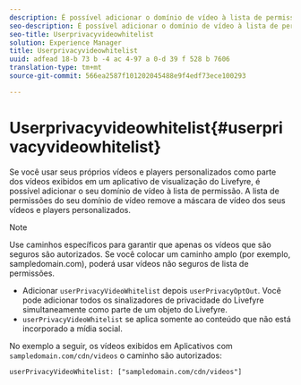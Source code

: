 ```yaml
---
description: É possível adicionar o domínio de vídeo à lista de permissão.
seo-description: É possível adicionar o domínio de vídeo à lista de permissão.
seo-title: Userprivacyvideowhitelist
solution: Experience Manager
title: Userprivacyvideowhitelist
uuid: adfead 18-b 73 b -4 ac 4-97 a 0-d 39 f 528 b 7606
translation-type: tm+mt
source-git-commit: 566ea2587f101202045488e9f4edf73ece100293

---
```



# Userprivacyvideowhitelist{#userprivacyvideowhitelist}

Se você usar seus próprios vídeos e players personalizados como parte dos vídeos exibidos em um aplicativo de visualização do Livefyre, é possível adicionar o seu domínio de vídeo à lista de permissão. A lista de permissões do seu domínio de vídeo remove a máscara de vídeo dos seus vídeos e players personalizados.

>[!NOTE]
>
>Use caminhos específicos para garantir que apenas os vídeos que são seguros são autorizados. Se você colocar um caminho amplo (por exemplo, sampledomain.com), poderá usar vídeos não seguros de lista de permissões.

* Adicionar `userPrivacyVideoWhitelist` depois `userPrivacyOptOut`. Você pode adicionar todos os sinalizadores de privacidade do Livefyre simultaneamente como parte de um objeto do Livefyre.
* `userPrivacyVideoWhitelist` se aplica somente ao conteúdo que não está incorporado a mídia social.

No exemplo a seguir, os vídeos exibidos em Aplicativos com `sampledomain.com/cdn/videos` o caminho são autorizados:

```
userPrivacyVideoWhitelist: ["sampledomain.com/cdn/videos"]
```

